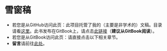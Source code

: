 # 雪窗稿

- 若您是从GitHub访问此页：此项目托管了我的（主要是非学术的）文稿。目录请看[这里](SUMMARY.md)。此书发布在GitBook上，请点击[此链接](https://lchen.gitbook.io/essays/essays)（**建议从GitBook阅读**）。
- 若您是从GitBook访问此页：请直接点击以下相关章节。
- **留言**请前往[此处](https://github.com/lchen91/Collection_of_Essays/issues)。